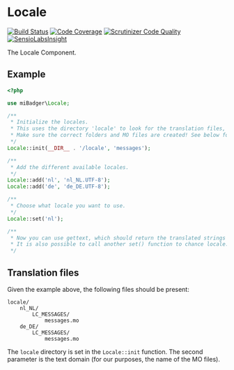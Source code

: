 # Locale

[![Build Status](https://scrutinizer-ci.com/g/miBadger/miBadger.Locale/badges/build.png?b=master)](https://scrutinizer-ci.com/g/miBadger/miBadger.Locale/build-status/master)
[![Code Coverage](https://scrutinizer-ci.com/g/miBadger/miBadger.Locale/badges/coverage.png?b=master)](https://scrutinizer-ci.com/g/miBadger/miBadger.Locale/?branch=master)
[![Scrutinizer Code Quality](https://scrutinizer-ci.com/g/miBadger/miBadger.Locale/badges/quality-score.png?b=master)](https://scrutinizer-ci.com/g/miBadger/miBadger.Locale/?branch=master)
[![SensioLabsInsight](https://insight.sensiolabs.com/projects/d411363f-dbf8-4168-980a-6ce96a66aa54/mini.png)](https://insight.sensiolabs.com/projects/d411363f-dbf8-4168-980a-6ce96a66aa54)

The Locale Component.

## Example

```php
<?php

use miBadger\Locale;

/**
 * Initialize the locales.
 * This uses the directory 'locale' to look for the translation files, and the 'messages' text domain.
 * Make sure the correct folders and MO files are created! See below for more information.
 */
Locale::init(__DIR__ . '/locale', 'messages');

/**
 * Add the different available locales.
 */
Locale::add('nl', 'nl_NL.UTF-8');
Locale::add('de', 'de_DE.UTF-8');

/**
 * Choose what locale you want to use.
 */
Locale::set('nl');

/**
 * Now you can use gettext, which should return the translated strings (if present in the MO files).
 * It is also possible to call another set() function to chance locale.
 */
```


## Translation files
Given the example above, the following files should be present:
```
locale/
	nl_NL/
		LC_MESSAGES/
			messages.mo
	de_DE/
		LC_MESSAGES/
			messages.mo
```
The `locale` directory is set in the `Locale::init` function.
The second parameter is the text domain (for our purposes, the name of the MO files).
